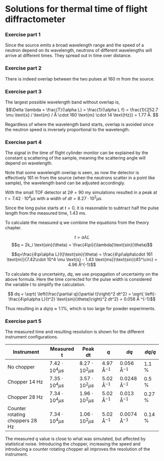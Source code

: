 # Solutions for thermal time of flight diffractometer

### Exercise part 1
Since the source emits a broad wavelength range and the speed of a neutron depend on its wavelength, neutrons of different wavelengths will arrive at different times. They spread out in time over distance.

### Exercise part 2
There is indeed overlap between the two pulses at 160 m from the source.

### Exercise part 3
The largest possible wavelength band without overlap is,
$$\Delta \lambda = \frac{T}{\alpha L} = \frac{1}{\alpha L f} = \frac{1}{252.7 \mu \text{s} / \text{m} / Å \cdot 160 \text{m} \cdot 14 \text{Hz}} = 1.77 Å. $$

Regardless of where the wavelength band starts, overlap is avoided since the neutron speed is inversely proportional to the wavelength.

### Exercise part 4
The signal in the time of flight cylinder monitor can be explained by the constant q scattering of the sample, meaning the scattering angle will depend on wavelength.

Note that some wavelength overlap is seen, as now the detector is effectively 161 m from the source (when the neutrons scatter in a point like sample), the wavelength band can be adjusted accordingly.

With the small TOF detector at $2\theta = 90$ my simulations resulted in a peak at $t=7.42\cdot 10^4 \mu s$ with a width of $dt=8.27\cdot 10^2 \mu s$.

Since the long pulse starts at $t=0$, it is reasonable to subtract half the pulse length from the measured time, 1.43 ms.

To calculate the measured q we combine the equations from the theory chapter. 

$$t=\alpha \lambda L$$
$$q = 2k_i \text{sin}(\theta) = \frac{4\pi}{\lambda}\text{sin}(\theta)$$

$$q=\frac{4\pi\alpha L}{t}\text{sin}(\theta) = \frac{4\pi\alpha\cdot 161 \text{m}}{7.42\cdot 10^4 \mu \text{s} - 1.43 \text{ms}}\text{sin}(45^\circ) = 4.96 Å^{-1}$$

To calculate the $q$ uncertainty, $dq$, we use propagation of uncertainty on the above formula. Here the time corrected for the pulse width is considered the variable t to simplify the calculation.

$$ dq = \sqrt{ \left(\frac{\partial q}{\partial t}\right)^2 dt^2} = \sqrt{ \left(- \frac{4\pi\alpha L}{t^2} \text{sin}(\theta)\right)^2 dt^2} = 0.056 Å ^{-1}$$

Thus resulting in a $dq/q\approx 1.1$%, which is too large for powder experiments.

### Exercise part 5
The measured time and resulting resolution is shown for the different instrument configurations.


| Instrument                      | Measured t             | Peak dt                | $q$           | $dq$            | $dq/q$  |
| ------------------------------- | ---------------------- | ---------------------- | ------------- | --------------- | ------- |
| No chopper                      | $7.42\cdot 10^4 \mu s$ | $8.27\cdot 10^2 \mu s$ | 4.97 Å$^{-1}$ | 0.056 Å$^{-1}$  | 1.1 %   |
| Chopper 14 Hz                   | $7.35\cdot 10^4 \mu s$ | $3.57\cdot 10^2 \mu s$ | 5.02 Å$^{-1}$ | 0.0248 Å$^{-1}$ | 0.5 %   |
| Chopper 28 Hz                   | $7.34\cdot 10^4 \mu s$ | $1.96\cdot 10^2 \mu s$ | 5.02 Å$^{-1}$ | 0.013 Å$^{-1}$  | 0.27 %  |
| Counter rotating choppers 28 Hz | $7.34\cdot 10^4 \mu s$ | $1.06\cdot 10^2 \mu s$ | 5.02 Å$^{-1}$ | 0.0074 Å$^{-1}$ | 0.14 %  |

The measured q value is close to what was simulated, but affected by statistical noise. Introducing the chopper, increasing the speed and introducing a counter rotating chopper all improves the resolution of the instrument.



